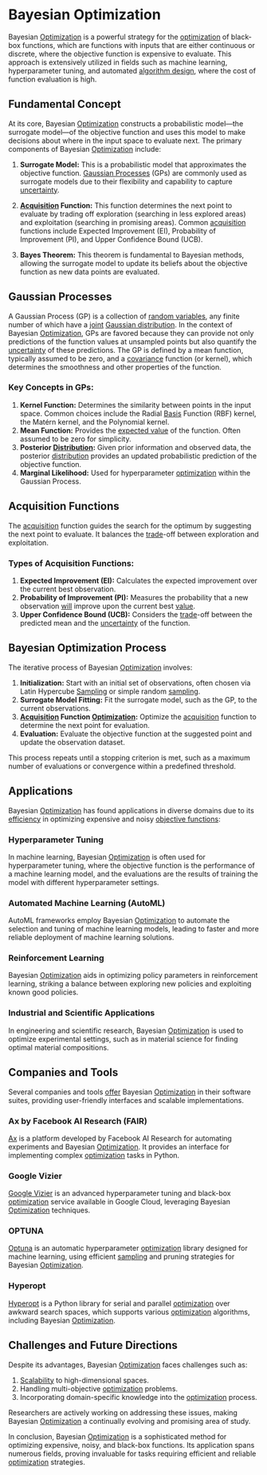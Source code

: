 # Bayesian Optimization

Bayesian [Optimization](../o/optimization.md) is a powerful strategy for the [optimization](../o/optimization.md) of black-box functions, which are functions with inputs that are either continuous or discrete, where the objective function is expensive to evaluate. This approach is extensively utilized in fields such as machine learning, hyperparameter tuning, and automated [algorithm design](../a/algorithm_design.md), where the cost of function evaluation is high.

## Fundamental Concept

At its core, Bayesian [Optimization](../o/optimization.md) constructs a probabilistic model—the surrogate model—of the objective function and uses this model to make decisions about where in the input space to evaluate next. The primary components of Bayesian [Optimization](../o/optimization.md) include:

1. **Surrogate Model:** This is a probabilistic model that approximates the objective function. [Gaussian Processes](../g/gaussian_processes.md) (GPs) are commonly used as surrogate models due to their flexibility and capability to capture [uncertainty](../u/uncertainty_in_trading.md).

2. **[Acquisition](../a/acquisition.md) Function:** This function determines the next point to evaluate by trading off exploration (searching in less explored areas) and exploitation (searching in promising areas). Common [acquisition](../a/acquisition.md) functions include Expected Improvement (EI), Probability of Improvement (PI), and Upper Confidence Bound (UCB).

3. **Bayes Theorem:** This theorem is fundamental to Bayesian methods, allowing the surrogate model to update its beliefs about the objective function as new data points are evaluated.

## Gaussian Processes

A Gaussian Process (GP) is a collection of [random variables](../r/random_variables.md), any finite number of which have a [joint](../j/joint.md) [Gaussian distribution](../g/gaussian_distribution.md). In the context of Bayesian [Optimization](../o/optimization.md), GPs are favored because they can provide not only predictions of the function values at unsampled points but also quantify the [uncertainty](../u/uncertainty_in_trading.md) of these predictions. The GP is defined by a mean function, typically assumed to be zero, and a [covariance](../c/covariance.md) function (or kernel), which determines the smoothness and other properties of the function.

### Key Concepts in GPs:

1. **Kernel Function:** Determines the similarity between points in the input space. Common choices include the Radial [Basis](../b/basis.md) Function (RBF) kernel, the Matérn kernel, and the Polynomial kernel.
2. **Mean Function:** Provides the [expected value](../e/expected_value.md) of the function. Often assumed to be zero for simplicity.
3. **Posterior [Distribution](../d/distribution.md):** Given prior information and observed data, the posterior [distribution](../d/distribution.md) provides an updated probabilistic prediction of the objective function.
4. **Marginal Likelihood:** Used for hyperparameter [optimization](../o/optimization.md) within the Gaussian Process.

## Acquisition Functions

The [acquisition](../a/acquisition.md) function guides the search for the optimum by suggesting the next point to evaluate. It balances the [trade](../t/trade.md)-off between exploration and exploitation.

### Types of Acquisition Functions:

1. **Expected Improvement (EI):** Calculates the expected improvement over the current best observation.
2. **Probability of Improvement (PI):** Measures the probability that a new observation [will](../w/will.md) improve upon the current best [value](../v/value.md).
3. **Upper Confidence Bound (UCB):** Considers the [trade](../t/trade.md)-off between the predicted mean and the [uncertainty](../u/uncertainty_in_trading.md) of the function.

## Bayesian Optimization Process

The iterative process of Bayesian [Optimization](../o/optimization.md) involves:

1. **Initialization:** Start with an initial set of observations, often chosen via Latin Hypercube [Sampling](../s/sampling.md) or simple random [sampling](../s/sampling.md).
2. **Surrogate Model Fitting:** Fit the surrogate model, such as the GP, to the current observations.
3. **[Acquisition](../a/acquisition.md) Function [Optimization](../o/optimization.md):** Optimize the [acquisition](../a/acquisition.md) function to determine the next point for evaluation.
4. **Evaluation:** Evaluate the objective function at the suggested point and update the observation dataset.

This process repeats until a stopping criterion is met, such as a maximum number of evaluations or convergence within a predefined threshold.

## Applications

Bayesian [Optimization](../o/optimization.md) has found applications in diverse domains due to its [efficiency](../e/efficiency.md) in optimizing expensive and noisy [objective functions](../o/objective_functions_in_trading.md):

### Hyperparameter Tuning

In machine learning, Bayesian [Optimization](../o/optimization.md) is often used for hyperparameter tuning, where the objective function is the performance of a machine learning model, and the evaluations are the results of training the model with different hyperparameter settings.

### Automated Machine Learning (AutoML)

AutoML frameworks employ Bayesian [Optimization](../o/optimization.md) to automate the selection and tuning of machine learning models, leading to faster and more reliable deployment of machine learning solutions.

### Reinforcement Learning

Bayesian [Optimization](../o/optimization.md) aids in optimizing policy parameters in reinforcement learning, striking a balance between exploring new policies and exploiting known good policies.

### Industrial and Scientific Applications

In engineering and scientific research, Bayesian [Optimization](../o/optimization.md) is used to optimize experimental settings, such as in material science for finding optimal material compositions.

## Companies and Tools

Several companies and tools [offer](../o/offer.md) Bayesian [Optimization](../o/optimization.md) in their software suites, providing user-friendly interfaces and scalable implementations.

### Ax by Facebook AI Research (FAIR)

[Ax](https://ax.dev/) is a platform developed by Facebook AI Research for automating experiments and Bayesian [Optimization](../o/optimization.md). It provides an interface for implementing complex [optimization](../o/optimization.md) tasks in Python.

### Google Vizier

[Google Vizier](https://cloud.google.com/ai-platform/optimizer) is an advanced hyperparameter tuning and black-box [optimization](../o/optimization.md) service available in Google Cloud, leveraging Bayesian [Optimization](../o/optimization.md) techniques.

### OPTUNA

[Optuna](https://optuna.org/) is an automatic hyperparameter [optimization](../o/optimization.md) library designed for machine learning, using efficient [sampling](../s/sampling.md) and pruning strategies for Bayesian [Optimization](../o/optimization.md).

### Hyperopt

[Hyperopt](http://hyperopt.github.io/hyperopt/) is a Python library for serial and parallel [optimization](../o/optimization.md) over awkward search spaces, which supports various [optimization](../o/optimization.md) algorithms, including Bayesian [Optimization](../o/optimization.md).

## Challenges and Future Directions

Despite its advantages, Bayesian [Optimization](../o/optimization.md) faces challenges such as:

1. [Scalability](../s/scalability.md) to high-dimensional spaces.
2. Handling multi-objective [optimization](../o/optimization.md) problems.
3. Incorporating domain-specific knowledge into the [optimization](../o/optimization.md) process.

Researchers are actively working on addressing these issues, making Bayesian [Optimization](../o/optimization.md) a continually evolving and promising area of study.

In conclusion, Bayesian [Optimization](../o/optimization.md) is a sophisticated method for optimizing expensive, noisy, and black-box functions. Its application spans numerous fields, proving invaluable for tasks requiring efficient and reliable [optimization](../o/optimization.md) strategies.